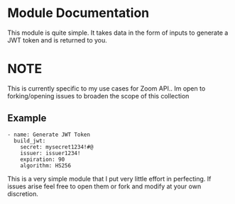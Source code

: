 # Module Documentation
This module is quite simple.
It takes data in the form of inputs to generate a JWT token and is returned to you.

# NOTE
This is currently specific to my use cases for Zoom API.. Im open to forking/opening issues to broaden the scope of this collection
## Example
```
- name: Generate JWT Token
  build_jwt:
    secret: mysecret1234!#@
    issuer: issuer1234!
    expiration: 90
    algorithm: HS256
```
This is a very simple module that I put very little effort in perfecting.  If issues arise feel free to open them or fork and modify at your own discretion.